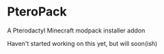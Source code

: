 # PteroPack
A Pterodactyl Minecraft modpack installer addon

Haven't started working on this yet, but will soon(ish)
